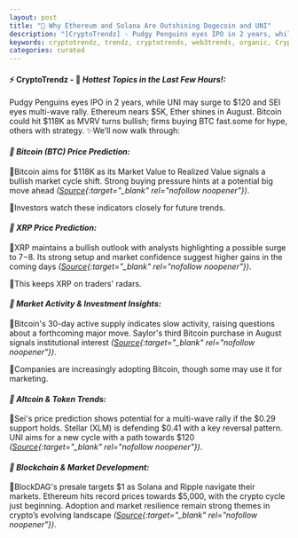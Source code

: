 ```yaml
---
layout: post
title: "🌌 Why Ethereum and Solana Are Outshining Dogecoin and UNI"
description: "[CryptoTrendz] - Pudgy Penguins eyes IPO in 2 years, while UNI may surge to $120 and SEI eyes multi-wave rally. Ethereum nears $5K, Ether shines in August. Bitcoin could hit $118K as MVRV turns bullish; firms buying BTC fast.some for hype, others with strategy."
keywords: cryptotrendz, trendz, cryptotrends, web3trends, organic, Crypto, XRP, BTC, Dogecoin, Market, Bitcoin
categories: curated
---
```


#### ⚡ CryptoTrendz - 📌 *Hottest Topics in the Last Few Hours!:*

Pudgy Penguins eyes IPO in 2 years, while UNI may surge to $120 and SEI eyes multi-wave rally. Ethereum nears $5K, Ether shines in August. Bitcoin could hit $118K as MVRV turns bullish; firms buying BTC fast.some for hype, others with strategy. ✨We’ll now walk through:


#### *🔖  Bitcoin (BTC) Price Prediction:*  

🔹Bitcoin aims for $118K as its Market Value to Realized Value signals a bullish market cycle shift. Strong buying pressure hints at a potential big move ahead *([Source](https://s.avyag.com/r5hc){:target="_blank" rel="nofollow noopener"})*.  

🔹Investors watch these indicators closely for future trends.

#### *🔖  XRP Price Prediction:*  

🔹XRP maintains a bullish outlook with analysts highlighting a possible surge to $7-$8. Its strong setup and market confidence suggest higher gains in the coming days *([Source](https://s.avyag.com/goie){:target="_blank" rel="nofollow noopener"})*.  

🔹This keeps XRP on traders' radars.

#### *🔖  Market Activity & Investment Insights:*  

🔹Bitcoin's 30-day active supply indicates slow activity, raising questions about a forthcoming major move. Saylor's third Bitcoin purchase in August signals institutional interest *([Source](https://s.avyag.com/wkcu){:target="_blank" rel="nofollow noopener"})*.  

🔹Companies are increasingly adopting Bitcoin, though some may use it for marketing.

#### *🔖  Altcoin & Token Trends:*  

🔹Sei's price prediction shows potential for a multi-wave rally if the $0.29 support holds. Stellar (XLM) is defending $0.41 with a key reversal pattern. UNI aims for a new cycle with a path towards $120 *([Source](https://s.avyag.com/gx7u){:target="_blank" rel="nofollow noopener"})*.  

#### *🔖  Blockchain & Market Development:*  

🔹BlockDAG's presale targets $1 as Solana and Ripple navigate their markets. Ethereum hits record prices towards $5,000, with the crypto cycle just beginning. Adoption and market resilience remain strong themes in crypto’s evolving landscape *([Source](https://s.avyag.com/15eb){:target="_blank" rel="nofollow noopener"})*.